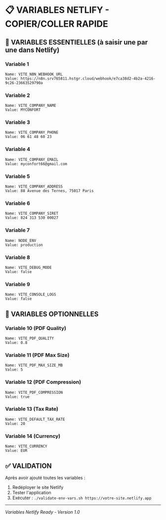 # 📋 VARIABLES NETLIFY - COPIER/COLLER RAPIDE

## 🎯 VARIABLES ESSENTIELLES (à saisir une par une dans Netlify)

### Variable 1
```
Name: VITE_N8N_WEBHOOK_URL
Value: https://n8n.srv765811.hstgr.cloud/webhook/e7ca38d2-4b2a-4216-9c26-23663529790a
```

### Variable 2
```
Name: VITE_COMPANY_NAME
Value: MYCONFORT
```

### Variable 3
```
Name: VITE_COMPANY_PHONE
Value: 06 61 48 60 23
```

### Variable 4
```
Name: VITE_COMPANY_EMAIL
Value: myconfort66@gmail.com
```

### Variable 5
```
Name: VITE_COMPANY_ADDRESS
Value: 88 Avenue des Ternes, 75017 Paris
```

### Variable 6
```
Name: VITE_COMPANY_SIRET
Value: 824 313 530 00027
```

### Variable 7
```
Name: NODE_ENV
Value: production
```

### Variable 8
```
Name: VITE_DEBUG_MODE
Value: false
```

### Variable 9
```
Name: VITE_CONSOLE_LOGS
Value: false
```

## 🔧 VARIABLES OPTIONNELLES

### Variable 10 (PDF Quality)
```
Name: VITE_PDF_QUALITY
Value: 0.8
```

### Variable 11 (PDF Max Size)
```
Name: VITE_PDF_MAX_SIZE_MB
Value: 5
```

### Variable 12 (PDF Compression)
```
Name: VITE_PDF_COMPRESSION
Value: true
```

### Variable 13 (Tax Rate)
```
Name: VITE_DEFAULT_TAX_RATE
Value: 20
```

### Variable 14 (Currency)
```
Name: VITE_CURRENCY
Value: EUR
```

## ✅ VALIDATION

Après avoir ajouté toutes les variables :
1. Redéployer le site Netlify
2. Tester l'application
3. Exécuter : `./validate-env-vars.sh https://votre-site.netlify.app`

---
*Variables Netlify Ready - Version 1.0*
